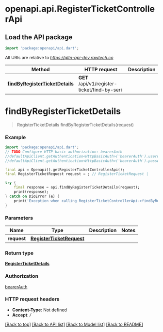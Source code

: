 # openapi.api.RegisterTicketControllerApi

## Load the API package
```dart
import 'package:openapi/api.dart';
```

All URIs are relative to *https://qltn-api-dev.rawtech.co*

Method | HTTP request | Description
------------- | ------------- | -------------
[**findByRegisterTicketDetails**](RegisterTicketControllerApi.md#findbyregisterticketdetails) | **GET** /api/v1/register-ticket/find-by-seri | 


# **findByRegisterTicketDetails**
> RegisterTicketDetails findByRegisterTicketDetails(request)



### Example
```dart
import 'package:openapi/api.dart';
// TODO Configure HTTP basic authorization: bearerAuth
//defaultApiClient.getAuthentication<HttpBasicAuth>('bearerAuth').username = 'YOUR_USERNAME'
//defaultApiClient.getAuthentication<HttpBasicAuth>('bearerAuth').password = 'YOUR_PASSWORD';

final api = Openapi().getRegisterTicketControllerApi();
final RegisterTicketRequest request = ; // RegisterTicketRequest | 

try {
    final response = api.findByRegisterTicketDetails(request);
    print(response);
} catch on DioError (e) {
    print('Exception when calling RegisterTicketControllerApi->findByRegisterTicketDetails: $e\n');
}
```

### Parameters

Name | Type | Description  | Notes
------------- | ------------- | ------------- | -------------
 **request** | [**RegisterTicketRequest**](.md)|  | 

### Return type

[**RegisterTicketDetails**](RegisterTicketDetails.md)

### Authorization

[bearerAuth](../README.md#bearerAuth)

### HTTP request headers

 - **Content-Type**: Not defined
 - **Accept**: */*

[[Back to top]](#) [[Back to API list]](../README.md#documentation-for-api-endpoints) [[Back to Model list]](../README.md#documentation-for-models) [[Back to README]](../README.md)

